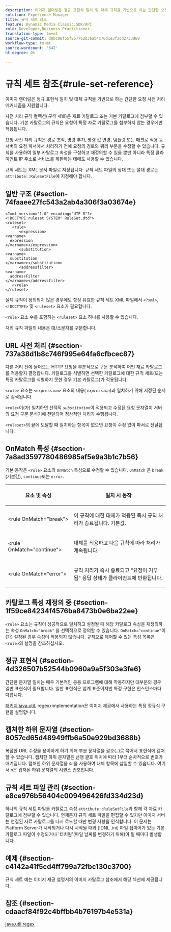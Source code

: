 ```yaml
---
description: 이미지 렌더링은 정규 표현식 일치 및 대체 규칙을 기반으로 하는 간단한 요청 사전 처리 메커니즘을 지원합니다.
solution: Experience Manager
title: 규칙 세트 참조
feature: Dynamic Media Classic,SDK/API
role: Developer,Business Practitioner
translation-type: tm+mt
source-git-commit: d0bc88f55f857762b3bab4c76d1e3f3dd2733d60
workflow-type: tm+mt
source-wordcount: '642'
ht-degree: 0%

---
```



# 규칙 세트 참조{#rule-set-reference}

이미지 렌더링은 정규 표현식 일치 및 대체 규칙을 기반으로 하는 간단한 요청 사전 처리 메커니즘을 지원합니다.

<!--<a id="section_F44601A65CE1451EAD0A449C66B773CC"></a>-->

사전 처리 규칙 컬렉션(*규칙 세트*)은 재료 카탈로그 또는 기본 카탈로그에 첨부할 수 있습니다. 기본 카탈로그의 규칙은 요청이 특정 자료 카탈로그를 첨부하지 않는 경우에만 적용됩니다.

요청 사전 처리 규칙은 경로 조작, 명령 추가, 명령 값 변경, 템플릿 또는 매크로 적용 등 서버의 요청 파서에서 처리하기 전에 요청의 경로와 쿼리 부분을 수정할 수 있습니다. 규칙을 사용하여 일부 카탈로그 속성을 구성하고 재정의할 수 있을 뿐만 아니라 특정 클라이언트 IP 주소로 서비스를 제한하는 데에도 사용할 수 있습니다.

규칙 세트는 XML 문서 파일로 저장됩니다. 규칙 세트 파일의 상대 또는 절대 경로는 `attribute::RuleSetFile`에 지정해야 합니다.

## 일반 구조 {#section-74faaee27fc543a2ab4a306f3a03674e}

```
<?xml version="1.0" encoding="UTF-8"?>
<!DOCTYPE ruleset SYSTEM" RuleSet.dtd">
<ruleset>
   <rule>
      <expression>
<varname>
  expression
</varname></expression>
      <substitution>
<varname>
  substitution
</varname></substitution>
      <addressfilter>
<varname>
  addressFilter
</varname></addressfilter>
   </rule>
</ruleset>
```

실제 규칙이 정의되지 않은 경우에도 항상 유효한 규칙 세트 XML 파일에서 `<?xml>`, `<!DOCTYPE>` 및 `<ruleset>` 요소가 필요합니다.

`<rule>` 요소 수를 포함하는 `<ruleset>` 요소 하나를 사용할 수 있습니다.

처리 규칙 파일의 내용은 대/소문자를 구분합니다.

## URL 사전 처리 {#section-737a38d1b8c746f995e64fa6cfbcec87}

다른 처리 전에 들어오는 HTTP 요청을 부분적으로 구문 분석하여 어떤 재료 카탈로그를 적용할지 결정합니다. 카탈로그를 식별하면 선택한 카탈로그에 대한 규칙 세트(또는 특정 카탈로그를 식별하지 못한 경우 기본 카탈로그)가 적용됩니다.

`<rule>` 요소는 `<expression>` 요소의 내용( *`expression`*)과 일치하기 위해 지정된 순서로 검색됩니다.

`<rule>`이(가) 일치하면 선택적 *`substitution`*&#x200B;이 적용되고 수정된 요청 문자열이 서버의 요청 구문 분석기에 전달되어 정상적인 처리가 수행됩니다.

`<ruleset>`의 끝에 도달할 때 일치하는 항목이 없으면 요청이 수정 없이 파서로 전달됩니다.

## OnMatch 특성 {#section-7a8ad3597780486985af5e9a3b1c7b56}

기본 동작은 `<rule>` 요소의 `OnMatch` 특성으로 수정할 수 있습니다. `OnMatch` 은  `break` (기본값),  `continue`또는  `error.`

<table id="table_4CABF55B33854A128D5F326B31C6C397"> 
 <thead> 
  <tr> 
   <th colname="col1" class="entry"> <p>요소 및 속성 </p> </th> 
   <th colname="col2" class="entry"> <p>일치 시 동작 </p> </th> 
  </tr> 
 </thead>
 <tbody> 
  <tr> 
   <td colname="col1"> <p><span class="codeph"> &lt;rule OnMatch="break"&gt;</span> </p> </td> 
   <td colname="col2"> <p>이 규칙에 대한 대체가 적용된 즉시 규칙 처리가 종료됩니다. 기본값. </p> </td> 
  </tr> 
  <tr> 
   <td colname="col1"> <p><span class="codeph"> &lt;rule OnMatch="continue"&gt;</span> </p> </td> 
   <td colname="col2"> <p>대체를 적용하고 다음 규칙에 따라 처리가 계속됩니다. </p> </td> 
  </tr> 
  <tr> 
   <td colname="col1"> <p><span class="codeph"> &lt;rule OnMatch="error"&gt;</span> </p> </td> 
   <td colname="col2"> <p>규칙 처리가 즉시 종료되고 "요청이 거부됨" 응답 상태가 클라이언트에 반환됩니다. </p> </td> 
  </tr> 
 </tbody> 
</table>

## 카탈로그 특성 재정의 중 {#section-1f59ce84234f4576ba8473b0e6ba22ee}

`<rule>` 요소는 규칙이 성공적으로 일치하고 설정될 때 해당 카탈로그 속성을 재정의하는 속성 `OnMatch="break"` 을 선택적으로 정의할 수 있습니다. `OnMatch="continue"`이(가) 설정된 경우 속성이 적용되지 않습니다. 규칙으로 제어할 수 있는 특성 목록은 `<rule>`의 설명을 참조하십시오.

## 정규 표현식 {#section-4d326507b52544b0960a9a5f303e3fe6}

간단한 문자열 일치는 매우 기본적인 응용 프로그램에 대해 작동하지만 대부분의 경우 일반 표현식이 필요합니다. 일반 표현식은 업계 표준이지만 특정 구현은 인스턴스마다 다릅니다.

[패키지 java.util.](https://www2.cs.duke.edu/csed/java/jdk1.4.2/docs/api/) regexximplementation은 이미지 제공에서 사용하는 특정 정규식 구현을 설명합니다.

## 캡처한 하위 문자열 {#section-8057cd65d48949ffb6a50e929bd3688b}

복잡한 URL 수정을 용이하게 하기 위해 부분 문자열을 괄호(..)로 묶어서 표현식에 캡처할 수 있습니다. 캡처한 하위 문자열은 선행 괄호 위치에 따라 1부터 순차적으로 번호가 매겨집니다. 캡처한 하위 문자열을 *`$n`*&#x200B;을 사용하여 대체 항목에 삽입할 수 있습니다. 여기서 *`n`*&#x200B;은 캡처된 하위 문자열의 시퀀스 번호입니다.

## 규칙 세트 파일 관리 {#section-e8ce976b56404c009496426fd334d23d}

하나의 규칙 세트 파일을 카탈로그 속성 `attribute::RuleSetFile`과 함께 각 자료 카탈로그에 첨부할 수 있습니다. 언제든지 규칙 세트 파일을 편집할 수 있지만 이미지 서버는 연결된 자료 카탈로그를 다시 로드할 때만 변경 사항을 인식합니다. 이 문제는 Platform Server가 시작되거나 다시 시작될 때와 [!DNL .ini] 파일 접미어가 있는 기본 카탈로그 파일이 수정되거나 &#39;터치됨&#39;(파일 날짜를 변경하기 위해)이 될 때마다 발생합니다.

## 예제 {#section-c4142a41f5cd4ff799a72fbc130c3700}

규칙 세트 예는 이미지 제공 설명서의 이미지 카탈로그 참조에서 해당 섹션에 제공됩니다.

## 참조 {#section-cdaacf84f92c4bffbb4b76197b4e531a}

[java.util.regex](https://www2.cs.duke.edu/csed/java/jdk1.4.2/docs/api/)
